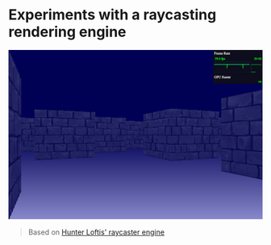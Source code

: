 # Experiments with a raycasting rendering engine

![Screenshot](screenshot.png "Screenshot")

> Based on [Hunter Loftis' raycaster engine](http://www.playfuljs.com/a-first-person-engine-in-265-lines/)

